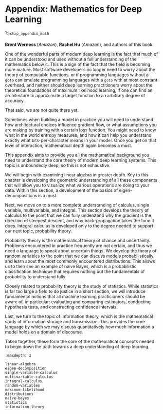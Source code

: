 # Appendix: Mathematics for Deep Learning
:label:`chap_appendix_math`

**Brent Werness** (*Amazon*), **Rachel Hu** (*Amazon*), and authors of this book


One of the wonderful parts of modern deep learning is the fact that much of it can be understood and used without a full understanding of the mathematics below it.  This is a sign of the fact that the field is becoming more mature.  Most software developers no longer need to worry about the theory of computable functions, or if programming languages without a `goto` can emulate programming languages with a `goto` with at most constant overhead, and neither should deep learning practitioners worry about the theoretical foundations of maximum likelihood learning, if one can find an architecture to approximate a target function to an arbitrary degree of accuracy.

That said, we are not quite there yet.

Sometimes when building a model in practice you will need to understand how architectural choices influence gradient flow, or what assumptions you are making by training with a certain loss function.  You might need to know what in the world entropy measures, and how it can help you understand exactly what bits-per-character means in your model.  Once you get on that level of interaction, mathematical depth again becomes a must.

This appendix aims to provide you all the mathematical background you need to understand the core theory of modern deep learning systems.  This topic is unboundedly deep, so this is not exhaustive.

We will begin with examining linear algebra in greater depth.  Key to this chapter is developing the geometric understanding of all these components that will allow you to visualize what various operations are doing to your data.  Within this section, a development of the basics of eigen-decompositions is a must.

Next, we move on to a more complete understanding of calculus, single variable, multivariable, and integral.  This section develops the theory of calculus to the point that we can fully understand why the gradient is the direction of steepest descent, and why back-propagation takes the form it does.  Integral calculus is developed only to the degree needed to support our next topic, probability theory.

Probability theory is the mathematical theory of chance and uncertainty.  Problems encountered in practice frequently are not certain, and thus we need a language to speak about uncertain things.  We develop the theory of random variables to the point that we can discuss models probabilistically, and learn about the most commonly encountered distributions.  This allows us to then see an example of naive Bayes, which is a probabilistic classification technique that requires nothing but the fundamentals of probability to understand fully.

Closely related to probability theory is the study of statistics.  While statistics is far too large a field to do justice in a short section, we will introduce fundamental notions that all machine learning practicioners should be aware of, in particular: evaluating and comparing estimators, conducting hypothesis tests, and constructing confidence intervals. 

Last, we turn to the topic of information theory, which is the mathematical study of information storage and transmission.  This provides the core language by which we may discuss quantitatively how much information a model holds on a domain of discourse.

Taken together, these form the core of the mathematical concepts needed to begin down the path towards a deep understanding of deep learning.

```toc
:maxdepth: 2

linear-algebra
eigen-decomposition
single-variable-calculus
multivariable-calculus
integral-calculus
random-variables
maximum-likelihood
distributions
naive-bayes
statistics
information-theory
```

